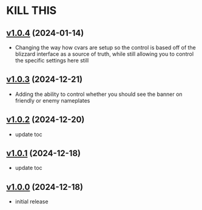 # KILL THIS

## [v1.0.4](https://github.com/rbgdevx/kill-this/releases/tag/v1.0.4) (2024-01-14)

- Changing the way how cvars are setup so the control is based off of the blizzard interface as a source of truth, while still allowing you to control the specific settings here still

## [v1.0.3](https://github.com/rbgdevx/kill-this/releases/tag/v1.0.3) (2024-12-21)

- Adding the ability to control whether you should see the banner on friendly or enemy nameplates

## [v1.0.2](https://github.com/rbgdevx/kill-this/releases/tag/v1.0.2) (2024-12-20)

- update toc

## [v1.0.1](https://github.com/rbgdevx/kill-this/releases/tag/v1.0.1) (2024-12-18)

- update toc

## [v1.0.0](https://github.com/rbgdevx/kill-this/releases/tag/v1.0.0) (2024-12-18)

- initial release
